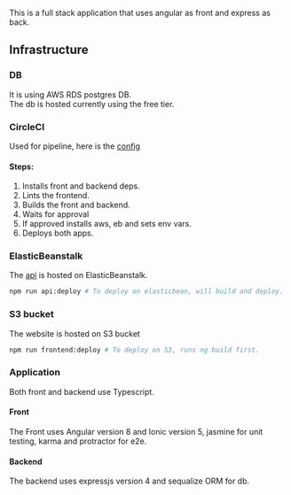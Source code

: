 This is a full stack application that uses angular as front and express as back.

## Infrastructure

### DB

It is using AWS RDS postgres DB.  
The db is hosted currently using the free tier.

### CircleCI

Used for pipeline, here is the [config](https://github.com/MinaSameh1/deployment-process-project-starter/blob/master/.circleci/config.yml)

#### Steps:

1. Installs front and backend deps.
1. Lints the frontend.
1. Builds the front and backend.
1. Waits for approval
1. If approved installs aws, eb and sets env vars.
1. Deploys both apps.

### ElasticBeanstalk

The [api](https://us-east-1.console.aws.amazon.com/elasticbeanstalk/home?region=us-east-1#/environment/dashboard?applicationName=udagram-api&environmentId=e-kb5rncecaf) is hosted on ElasticBeanstalk.

```bash
npm run api:deploy # To deploy on elasticbean, will build and deploy.
```

### S3 bucket

The website is hosted on S3 bucket

```bash
npm run frontend:deploy # To deploy on S3, runs ng build first.
```

### Application

Both front and backend use Typescript.

#### Front

The Front uses Angular version 8 and Ionic version 5, jasmine for unit testing, karma and protractor for e2e.

#### Backend

The backend uses expressjs version 4 and sequalize ORM for db.
